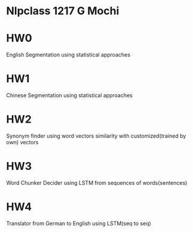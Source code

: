 # Nlpclass 1217 G Mochi
# HW0
English Segmentation using statistical approaches
# HW1
Chinese Segmentation using statistical approaches
# HW2
Synonym finder using word vectors similarity with customized(trained by own) vectors
# HW3
Word Chunker Decider using LSTM from sequences of words(sentences)
# HW4
Translator from German to English using LSTM(seq to seq)
